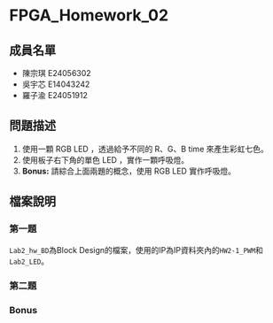 # FPGA_Homework_02
## 成員名單
* 陳宗琪 E24056302
* 吳宇芯 E14043242
* 羅子渝 E24051912

## 問題描述
1. 使用一顆 RGB LED ，透過給予不同的 R、G、B time 來產生彩虹七色。
2. 使用板子右下角的單色 LED ，實作一顆呼吸燈。
3. **Bonus:** 請綜合上面兩題的概念，使用 RGB LED 實作呼吸燈。

## 檔案說明
### 第一題
`Lab2_hw_BD`為Block Design的檔案，使用的IP為IP資料夾內的`HW2-1_PWM`和`Lab2_LED`。
### 第二題
### Bonus
